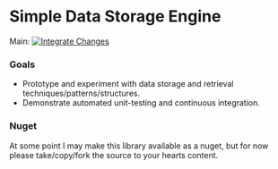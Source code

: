 Simple Data Storage Engine
==========================

Main: [![Integrate Changes](https://github.com/dingjimmy/SimpleDataStorageEngine/actions/workflows/integrate.yml/badge.svg)](https://github.com/dingjimmy/SimpleDataStorageEngine/actions/workflows/integrate.yml)

### Goals

- Prototype and experiment with data storage and retrieval techniques/patterns/structures.
- Demonstrate automated unit-testing and continuous integration.

### Nuget

At some point I may make this library available as a nuget, but for now please take/copy/fork the source to your hearts content.



